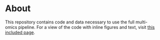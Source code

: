 # About
This repository contains code and data necessary to use the full multi-omics pipeline. For a view of the code with inline figures and text, visit [this included page](https://zoe-schaefer.github.io/Parker-multiomics).
